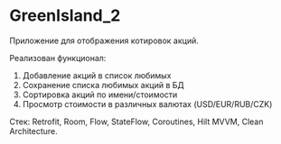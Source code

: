 # GreenIsland_2

Приложение для отображения котировок акций. 
 
Реализован функционал:
  1) Добавление акций в список любимых
  2) Сохранение списка любимых акций в БД
  3) Сортировка акций по имени/стоимости
  4) Просмотр стоимости в различных валютах (USD/EUR/RUB/CZK)

Стек:
  Retrofit, Room, Flow, StateFlow, Coroutines, Hilt
  MVVM, Clean Architecture.
